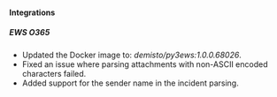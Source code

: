 
#### Integrations

##### EWS O365
- Updated the Docker image to: *demisto/py3ews:1.0.0.68026*.
- Fixed an issue where parsing attachments with non-ASCII encoded characters failed.
- Added support for the sender name in the incident parsing.